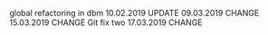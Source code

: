 global refactoring in dbm
10.02.2019 UPDATE
09.03.2019 CHANGE
15.03.2019 CHANGE
Git fix two
17.03.2019 CHANGE
